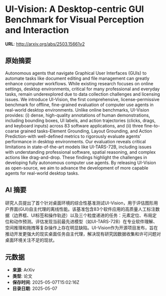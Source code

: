# UI-Vision: A Desktop-centric GUI Benchmark for Visual Perception and Interaction

**URL**: http://arxiv.org/abs/2503.15661v2

## 原始摘要

Autonomous agents that navigate Graphical User Interfaces (GUIs) to automate
tasks like document editing and file management can greatly enhance computer
workflows. While existing research focuses on online settings, desktop
environments, critical for many professional and everyday tasks, remain
underexplored due to data collection challenges and licensing issues. We
introduce UI-Vision, the first comprehensive, license-permissive benchmark for
offline, fine-grained evaluation of computer use agents in real-world desktop
environments. Unlike online benchmarks, UI-Vision provides: (i) dense,
high-quality annotations of human demonstrations, including bounding boxes, UI
labels, and action trajectories (clicks, drags, and keyboard inputs) across 83
software applications, and (ii) three fine-to-coarse grained tasks-Element
Grounding, Layout Grounding, and Action Prediction-with well-defined metrics to
rigorously evaluate agents' performance in desktop environments. Our evaluation
reveals critical limitations in state-of-the-art models like UI-TARS-72B,
including issues with understanding professional software, spatial reasoning,
and complex actions like drag-and-drop. These findings highlight the challenges
in developing fully autonomous computer use agents. By releasing UI-Vision as
open-source, we aim to advance the development of more capable agents for
real-world desktop tasks.


## AI 摘要

研究人员提出了首个针对桌面环境的综合性基准测试UI-Vision，用于评估图形用户界面(GUI)自主代理的离线性能。该基准包含83个软件应用的高质量人工标注数据（边界框、UI标签和操作轨迹）以及三个粒度递进的任务：元素定位、布局定位和动作预测。评估发现当前最先进模型（如UI-TARS-72B）在专业软件理解、空间推理和拖拽等复杂操作上存在明显缺陷。UI-Vision作为开源项目发布，旨在推动开发更强大的现实桌面任务自主代理，解决现有研究因数据收集和许可问题对桌面环境关注不足的现状。

## 元数据

- **来源**: ArXiv
- **类型**: 论文
- **保存时间**: 2025-05-07T15:02:16Z
- **目录日期**: 2025-05-07
